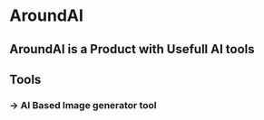 # AroundAI
## AroundAI is a Product with Usefull AI tools
## Tools
### -> AI Based Image generator tool
